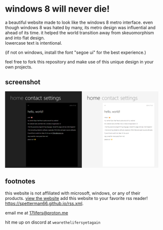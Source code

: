 # windows 8 will never die!
a beautiful website made to look like the windows 8 metro interface. 
even though windows 8 was hated by many, its metro design was influential and ahead of its time. it helped the world transition away from skeuomorphism and into flat design.  
lowercase text is intentional.

(if not on windows, install the font "segoe ui" for the best experience.)

feel free to fork this repository and make use of this unique design in your own projects.
## screenshot
![screenshot](screenshot.png)
## footnotes
this website is not affiliated with microsoft, windows, or any of their products.
[view the website](https://spetterman66.github.io/)
add this website to your favorite rss reader! https://spetterman66.github.io/rss.xml.

email me at 17lifers@proton.me

hit me up on discord at `wearethelifersyetagain`